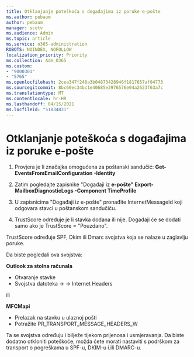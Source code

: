 ```yaml
---
title: Otklanjanje poteškoća s događajima iz poruke e-pošte
ms.author: pebaum
author: pebaum
manager: scotv
ms.audience: Admin
ms.topic: article
ms.service: o365-administration
ROBOTS: NOINDEX, NOFOLLOW
localization_priority: Priority
ms.collection: Adm_O365
ms.custom:
- "9000301"
- "5765"
ms.openlocfilehash: 2cea347f248a3b04873428946f1817657af04773
ms.sourcegitcommit: 8bc60ec34bc1e40685e3976576e04a2623f63a7c
ms.translationtype: MT
ms.contentlocale: hr-HR
ms.lasthandoff: 04/15/2021
ms.locfileid: "51834831"
---
```

# <a name="troubleshooting-events-from-email"></a>Otklanjanje poteškoća s događajima iz poruke e-pošte

1. Provjera je li značajka omogućena za poštanski sandučić: **Get-EventsFromEmailConfiguration -Identity <mailbox>**

2. Zatim pogledajte zapisnike "Događaji iz **e-pošte" Export-MailboxDiagnosticLogs <mailbox> -Component TimeProfile**

3. U zapisnicima "Događaji iz e-pošte" pronađite InternetMessageId koji odgovara stavci u poštanskom sandučiću.  

4. TrustScore određuje je li stavka dodana ili nije. Događaji će se dodati samo ako je TrustScore = "Pouzdano".

TrustScore određuje SPF, Dkim ili Dmarc svojstva koja se nalaze u zaglavlju poruke.

Da biste pogledali ova svojstva:

**Outlook za stolna računala**

- Otvaranje stavke
- Svojstva datoteka -> -> Internet Headers

ili

**MFCMapi**

- Prelazak na stavku u ulaznoj pošti
- Potražite PR_TRANSPORT_MESSAGE_HEADERS_W

Ta se svojstva određuju i bilježe tijekom prijenosa i usmjeravanja. Da biste dodatno otkloniti poteškoće, možda ćete morati nastaviti s podrškom za transport o pogreškama u SPF-u, DKIM-u i.ili DMARC-u.